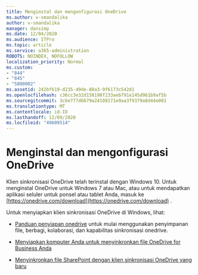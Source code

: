 ```yaml
---
title: Menginstal dan mengonfigurasi OneDrive
ms.author: v-smandalika
author: v-smandalika
manager: dansimp
ms.date: 12/04/2020
ms.audience: ITPro
ms.topic: article
ms.service: o365-administration
ROBOTS: NOINDEX, NOFOLLOW
localization_priority: Normal
ms.custom:
- "844"
- "845"
- "5800002"
ms.assetid: 242bf619-d235-49de-88a3-9f6173c542d1
ms.openlocfilehash: c36cc3e32d158198f233aeb791e145d961b9af5b
ms.sourcegitcommit: 3c6e777d6679a24108171e9aa3f9379a8d44e001
ms.translationtype: MT
ms.contentlocale: id-ID
ms.lasthandoff: 12/09/2020
ms.locfileid: "49609514"
---
```

# <a name="install-and-configure-onedrive"></a>Menginstal dan mengonfigurasi OneDrive

Klien sinkronisasi OneDrive telah terinstal dengan Windows 10. Untuk menginstal OneDrive untuk Windows 7 atau Mac, atau untuk mendapatkan aplikasi seluler untuk ponsel atau tablet Anda, masuk ke [https://onedrive.com/download](https://onedrive.com/download) .
  
Untuk menyiapkan klien sinkronisasi OneDrive di Windows, lihat:
  
- [Panduan penyiapan onedrive](https://admin.microsoft.com/adminportal/home#/modernonboarding/onedrivequickstartguide) untuk mulai menggunakan penyimpanan file, berbagi, kolaborasi, dan kapabilitas sinkronisasi onedrive.

- [Menyiapkan komputer Anda untuk menyinkronkan file OneDrive for Business Anda](https://go.microsoft.com/fwlink/?linkid=533375)

- [Menyinkronkan file SharePoint dengan klien sinkronisasi OneDrive yang baru](https://go.microsoft.com/fwlink/?linkid=871666)

